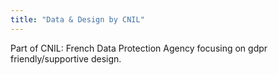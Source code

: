 ```yaml
---
title: "Data & Design by CNIL"
---
```


Part of CNIL: French Data Protection Agency focusing on gdpr friendly/supportive design.

